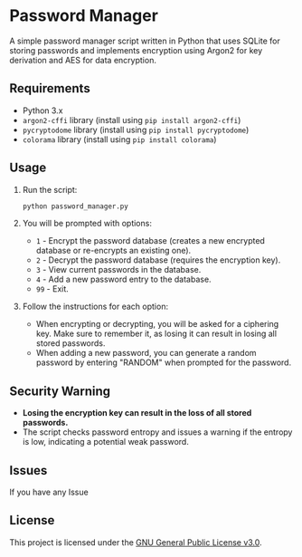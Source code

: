 # Password Manager

A simple password manager script written in Python that uses SQLite for storing passwords and implements encryption using Argon2 for key derivation and AES for data encryption.

## Requirements
- Python 3.x
- `argon2-cffi` library (install using `pip install argon2-cffi`)
- `pycryptodome` library (install using `pip install pycryptodome`)
- `colorama` library (install using `pip install colorama`)

## Usage

1. Run the script:
   ```bash
   python password_manager.py

2. You will be prompted with options:
   - `1` - Encrypt the password database (creates a new encrypted database or re-encrypts an existing one).
   - `2` - Decrypt the password database (requires the encryption key).
   - `3` - View current passwords in the database.
   - `4` - Add a new password entry to the database.
   - `99` - Exit.

3. Follow the instructions for each option:
   - When encrypting or decrypting, you will be asked for a ciphering key. Make sure to remember it, as losing it can result in losing all stored passwords.
   - When adding a new password, you can generate a random password by entering "RANDOM" when prompted for the password.

## Security Warning
- **Losing the encryption key can result in the loss of all stored passwords.**
- The script checks password entropy and issues a warning if the entropy is low, indicating a potential weak password.

## Issues
If you have any Issue


## License
This project is licensed under the [GNU General Public License v3.0](LICENSE).
